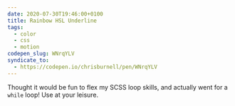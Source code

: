 ```yaml
---
date: 2020-07-30T19:46:00+0100
title: Rainbow HSL Underline
tags:
  - color
  - css
  - motion
codepen_slug: WNrqYLV
syndicate_to:
  - https://codepen.io/chrisburnell/pen/WNrqYLV
---
```


<c-codepen slug="{{ codepen_slug }}"></c-codepen>

Thought it would be fun to flex my SCSS loop skills, and actually went for a `while` loop! Use at your leisure.
